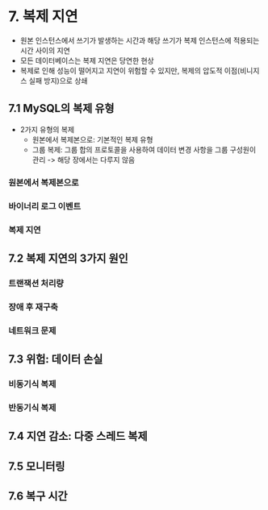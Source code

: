 # 7. 복제 지연
- 원본 인스턴스에서 쓰기가 발생하는 시간과 해당 쓰기가 복제 인스턴스에 적용되는 시간 사이의 지연
- 모든 데이터베이스는 복제 지연은 당연한 현상
- 복제로 인해 성능이 떨어지고 지연이 위험할 수 있지만, 복제의 압도적 이점(비니지스 실패 방지)으로 상쇄
## 7.1 MySQL의 복제 유형
- 2가지 유형의 복제
  - 원본에서 복제본으로: 기본적인 복제 유형
  - 그룹 복제: 그룹 합의 프로토콜을 사용하여 데이터 변경 사항을 그룹 구성원이 관리 -> 해당 장에서는 다루지 않음
### 원본에서 복제본으로
### 바이너리 로그 이벤트
### 복제 지연
## 7.2 복제 지연의 3가지 원인
### 트랜잭션 처리량
### 장애 후 재구축
### 네트워크 문제
## 7.3 위험: 데이터 손실
### 비동기식 복제
### 반동기식 복제
## 7.4 지연 감소: 다중 스레드 복제
## 7.5 모니터링
## 7.6 복구 시간
